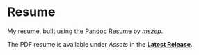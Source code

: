 # Resume
My resume, built using the [Pandoc Resume](https://github.com/mszep/pandoc_resume) by *mszep*.

The PDF resume is available under *Assets* in the [**Latest Release**](https://github.com/jaantollander/resume/releases/latest).
